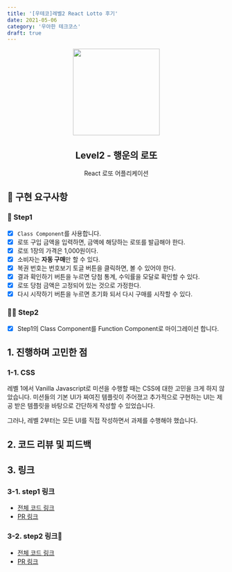 ```yaml
---
title: '[우테코]레벨2 React Lotto 후기'
date: 2021-05-06
category: '우아한 테크코스'
draft: true
---
```


<p align="middle" >
  <img width="200px;" src="https://raw.githubusercontent.com/woowacourse/javascript-lotto/main/src/images/lotto_ball.png"/>
</p>
<h2 align="middle">Level2 - 행운의 로또</h2>
<p align="middle">React 로또 어플리케이션</p>
</p>

## 📝 구현 요구사항

### 🚀 Step1

- [x] `Class Component`를 사용합니다.
- [x] 로또 구입 금액을 입력하면, 금액에 해당하는 로또를 발급해야 한다.
- [x] 로또 1장의 가격은 1,000원이다.
- [x] 소비자는 **자동 구매**만 할 수 있다.
- [x] 복권 번호는 번호보기 토글 버튼을 클릭하면, 볼 수 있어야 한다.
- [x] 결과 확인하기 버튼을 누르면 당첨 통계, 수익률을 모달로 확인할 수 있다.
- [x] 로또 당첨 금액은 고정되어 있는 것으로 가정한다.
- [x] 다시 시작하기 버튼을 누르면 초기화 되서 다시 구매를 시작할 수 있다.

### 🚀🚀 Step2

- [x] Step1의 Class Component를 Function Component로 마이그레이션 합니다.

## 1. 진행하며 고민한 점

### 1-1. CSS

레벨 1에서 Vanilla Javascript로 미션을 수행할 때는 CSS에 대한 고민을 크게 하지 않았습니다. 미션들의 기본 UI가 짜여진 템플릿이 주어졌고 추가적으로 구현하는 UI는 제공 받은 템플릿을 바탕으로 간단하게 작성할 수 있었습니다.

그러나, 레벨 2부터는 모든 UI를 직접 작성하면서 과제를 수행해야 했습니다.

## 2. 코드 리뷰 및 피드백

## 3. 링크

### 3-1. step1 링크

- [전체 코드 링크](https://github.com/yujo11/react-lotto/tree/step1)
- [PR 링크](https://github.com/woowacourse/react-lotto/pull/22)

### 3-2. step2 링크

- [전체 코드 링크](https://github.com/yujo11/react-lotto/tree/step2)
- [PR 링크](https://github.com/woowacourse/react-lotto/pull/57)
